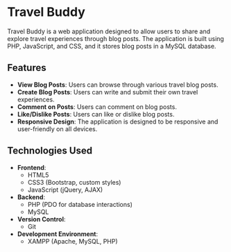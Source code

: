 # Travel Buddy

Travel Buddy is a web application designed to allow users to share and explore travel experiences through blog posts. The application is built using PHP, JavaScript, and CSS, and it stores blog posts in a MySQL database.

## Features

- **View Blog Posts**: Users can browse through various travel blog posts.
- **Create Blog Posts**: Users can write and submit their own travel experiences.
- **Comment on Posts**: Users can comment on blog posts.
- **Like/Dislike Posts**: Users can like or dislike blog posts.
- **Responsive Design**: The application is designed to be responsive and user-friendly on all devices.

## Technologies Used

- **Frontend**:
  - HTML5
  - CSS3 (Bootstrap, custom styles)
  - JavaScript (jQuery, AJAX)
- **Backend**:
  - PHP (PDO for database interactions)
  - MySQL
- **Version Control**:
  - Git
- **Development Environment**:
  - XAMPP (Apache, MySQL, PHP)

